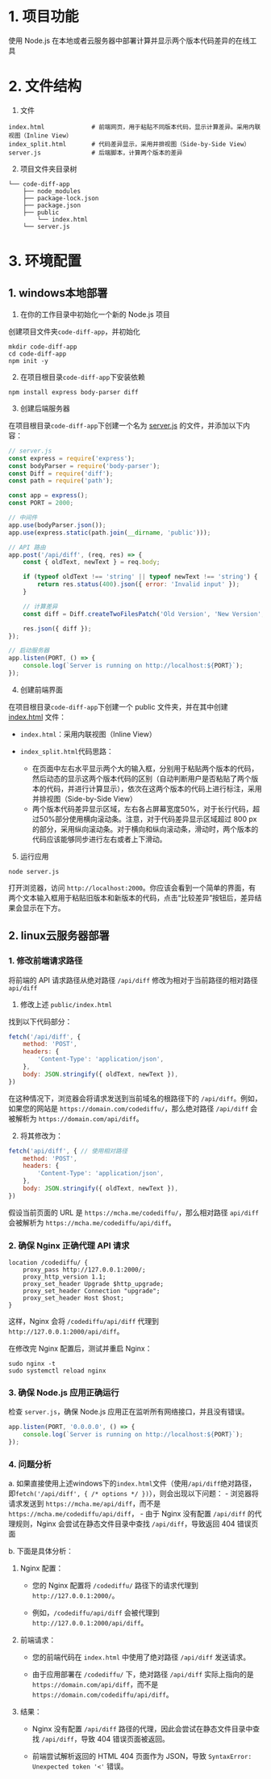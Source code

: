 # 1. 项目功能

使用 Node.js 在本地或者云服务器中部署计算并显示两个版本代码差异的在线工具

# 2. 文件结构

1. 文件

```
index.html             # 前端网页，用于粘贴不同版本代码，显示计算差异。采用内联视图（Inline View）
index_split.html       # 代码差异显示，采用并排视图（Side-by-Side View）
server.js              # 后端脚本，计算两个版本的差异
```

2. 项目文件夹目录树

```
└── code-diff-app
    ├── node_modules
    ├── package-lock.json
    ├── package.json
    ├── public
        └── index.html
    └── server.js
```

# 3. 环境配置

## 1. windows本地部署

1. 在你的工作目录中初始化一个新的 Node.js 项目

创建项目文件夹`code-diff-app`，并初始化

```
mkdir code-diff-app
cd code-diff-app
npm init -y
```


2. 在项目根目录`code-diff-app`下安装依赖

```
npm install express body-parser diff
```


3. 创建后端服务器

在项目根目录`code-diff-app`下创建一个名为 [server.js](server.js) 的文件，并添加以下内容：

```js
// server.js
const express = require('express');
const bodyParser = require('body-parser');
const Diff = require('diff');
const path = require('path');

const app = express();
const PORT = 2000;

// 中间件
app.use(bodyParser.json());
app.use(express.static(path.join(__dirname, 'public')));

// API 路由
app.post('/api/diff', (req, res) => {
    const { oldText, newText } = req.body;

    if (typeof oldText !== 'string' || typeof newText !== 'string') {
        return res.status(400).json({ error: 'Invalid input' });
    }

    // 计算差异
    const diff = Diff.createTwoFilesPatch('Old Version', 'New Version', oldText, newText, '', '');

    res.json({ diff });
});

// 启动服务器
app.listen(PORT, () => {
    console.log(`Server is running on http://localhost:${PORT}`);
});
```

4. 创建前端界面

在项目根目录`code-diff-app`下创建一个 public 文件夹，并在其中创建 [index.html](index.html) 文件：

-  `index.html`：采用内联视图（Inline View）

-  `index_split.html`代码思路：
    -  在页面中左右水平显示两个大的输入框，分别用于粘贴两个版本的代码，然后动态的显示这两个版本代码的区别（自动判断用户是否粘贴了两个版本的代码，并进行计算显示），依次在这两个版本的代码上进行标注，采用并排视图（Side-by-Side View）
    -  两个版本代码差异显示区域，左右各占屏幕宽度50%，对于长行代码，超过50%部分使用横向滚动条。注意，对于代码差异显示区域超过 800 px的部分，采用纵向滚动条。对于横向和纵向滚动条，滑动时，两个版本的代码应该能够同步进行左右或者上下滑动。



5. 运行应用

```
node server.js
```

打开浏览器，访问 `http://localhost:2000`。你应该会看到一个简单的界面，有两个文本输入框用于粘贴旧版本和新版本的代码，点击“比较差异”按钮后，差异结果会显示在下方。




## 2. linux云服务器部署


### 1. 修改前端请求路径

将前端的 API 请求路径从绝对路径 `/api/diff` 修改为相对于当前路径的相对路径 `api/diff`

1. 修改上述 `public/index.html`

找到以下代码部分：

```js
fetch('/api/diff', {
    method: 'POST',
    headers: {
        'Content-Type': 'application/json',
    },
    body: JSON.stringify({ oldText, newText }),
})
```

在这种情况下，浏览器会将请求发送到当前域名的根路径下的 `/api/diff`。例如，如果您的网站是 `https://domain.com/codediffu/`，那么绝对路径 `/api/diff` 会被解析为 `https://domain.com/api/diff`。


2. 将其修改为：

```js
fetch('api/diff', { // 使用相对路径
    method: 'POST',
    headers: {
        'Content-Type': 'application/json',
    },
    body: JSON.stringify({ oldText, newText }),
})
```

假设当前页面的 URL 是 `https://mcha.me/codediffu/`，那么相对路径 `api/diff` 会被解析为 `https://mcha.me/codediffu/api/diff`。




### 2. 确保 Nginx 正确代理 API 请求

```nginx
location /codediffu/ {           	
    proxy_pass http://127.0.0.1:2000/;
    proxy_http_version 1.1;
    proxy_set_header Upgrade $http_upgrade;
    proxy_set_header Connection "upgrade";
    proxy_set_header Host $host;
}
```

这样，Nginx 会将 `/codediffu/api/diff` 代理到 `http://127.0.0.1:2000/api/diff`。


在修改完 Nginx 配置后，测试并重启 Nginx：

```
sudo nginx -t
sudo systemctl reload nginx
```


### 3. 确保 Node.js 应用正确运行

检查 `server.js`，确保 Node.js 应用正在监听所有网络接口，并且没有错误。

```js
app.listen(PORT, '0.0.0.0', () => {
    console.log(`Server is running on http://localhost:${PORT}`);
});
```



### 4. 问题分析

a. 如果直接使用上述windows下的`index.html`文件（使用`/api/diff`绝对路径，即`fetch('/api/diff', { /* options */ })`），则会出现以下问题：
    - 浏览器将请求发送到 `https://mcha.me/api/diff`，而不是 `https://mcha.me/codediffu/api/diff`，
    - 由于 Nginx 没有配置 `/api/diff` 的代理规则，Nginx 会尝试在静态文件目录中查找 `/api/diff`，导致返回 404 错误页面


b. 下面是具体分析：

1. Nginx 配置：

    - 您的 Nginx 配置将 `/codediffu/` 路径下的请求代理到 `http://127.0.0.1:2000/`。
    
    - 例如，`/codediffu/api/diff` 会被代理到 `http://127.0.0.1:2000/api/diff`。


2. 前端请求：

    - 您的前端代码在 `index.html` 中使用了绝对路径 `/api/diff` 发送请求。
    
    - 由于应用部署在 `/codediffu/` 下，绝对路径 `/api/diff` 实际上指向的是 `https://domain.com/api/diff`，而不是 `https://domain.com/codediffu/api/diff`。


3. 结果：

    - Nginx 没有配置 `/api/diff` 路径的代理，因此会尝试在静态文件目录中查找 `/api/diff`，导致 404 错误页面被返回。
    
    - 前端尝试解析返回的 HTML 404 页面作为 JSON，导致 `SyntaxError: Unexpected token '<'` 错误。
















